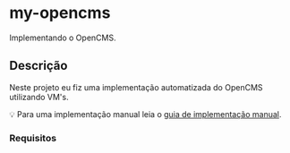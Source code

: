 # my-opencms
Implementando o OpenCMS.

## Descrição
 Neste projeto eu fiz uma implementação automatizada do OpenCMS utilizando VM's. 

:bulb: Para uma implementação manual leia o [guia de implementação manual](./manual_implementation.md).


### Requisitos

